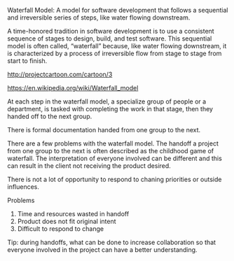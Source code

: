 Waterfall Model: A model for software development that follows a sequential and irreversible series of steps, like water flowing downstream.

A time-honored tradition in software development is to use a consistent sequence of stages to design, build, and test software. This sequential model is often called, “waterfall” because, like water flowing downstream, it is characterized by a process of irreversible flow from stage to stage from start to finish.

http://projectcartoon.com/cartoon/3

https://en.wikipedia.org/wiki/Waterfall_model

At each step in the waterfall model, a specialize group of people or a department, is tasked with completing the work in that stage, then they handed off to the next group.

There is formal documentation handed from one group to the next.

There are a few problems with the waterfall model. The handoff a project from one group to the next is often described as the childhood game of waterfall. The interpretation of everyone involved can be different and this can result in the client not receiving the product desired.

There is not a lot of opportunity to respond to chaning priorities or outside influences.

Problems
1. Time and resources wasted in handoff
2. Product does not fit original intent 
3. Difficult to respond to change

Tip: during handoffs, what can be done to increase collaboration so that everyone involved in the project can have a better understanding.